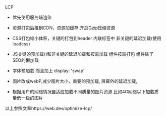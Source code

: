 
LCP

- 优先使用服务端渲染

- 资源打包后推到CDN，资源加缓存,开启Gzip压缩资源

- CSS打包缩小体积，关键的打包到header 内联标签中  非关键的延迟加载(使用loadcss)

- JS关键的预加载(<link rel="preload">)和非关键的延迟加载和按需加载
组件按需打包 组件除了SEO的懒加载

- 字体预加载 而且加上 display: 'swap' 


- 图片改成webP,减少图片大小，重要的预加载, 屏幕外的延迟加载,
- 根据用户的网络情况自适应加载不同质量的图片资源 比如4G网络以下加载质量低一级的图片


以上参照文章https://web.dev/optimize-lcp/
